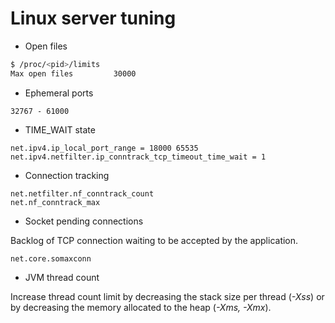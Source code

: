 # Linux server tuning

- Open files

```bash
$ /proc/<pid>/limits
Max open files         30000
```

- Ephemeral ports

```text
32767 - 61000
```

- TIME_WAIT state

```text
net.ipv4.ip_local_port_range = 18000 65535
net.ipv4.netfilter.ip_conntrack_tcp_timeout_time_wait = 1
```

- Connection tracking

```text
net.netfilter.nf_conntrack_count
net.nf_conntrack_max
```

- Socket pending connections

Backlog of TCP connection waiting to be accepted by the application.

```text
net.core.somaxconn
```

- JVM thread count

Increase thread count limit by decreasing the stack size per thread (*-Xss*) or
by decreasing the memory allocated to the heap (*-Xms, -Xmx*).
